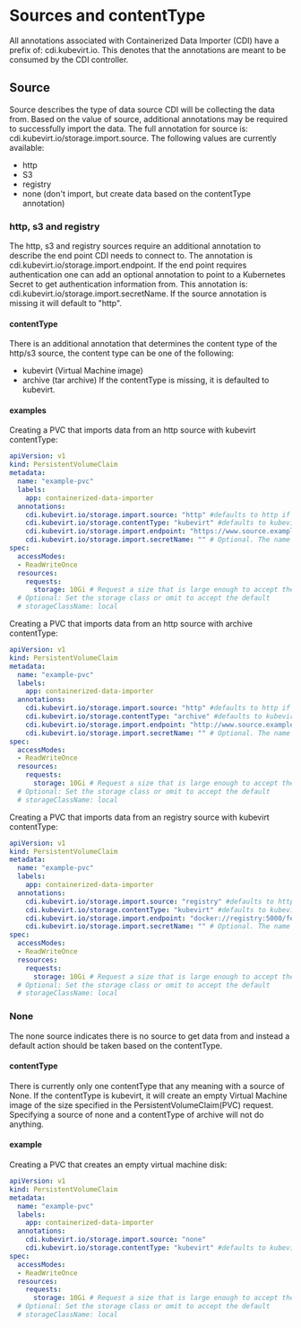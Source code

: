 # Sources and contentType
All annotations associated with Containerized Data Importer (CDI) have a prefix of: cdi.kubevirt.io. This denotes that the annotations are meant to be consumed by the CDI controller.

## Source
Source describes the type of data source CDI will be collecting the data from. Based on the value of source, additional annotations may be required to successfully import the data. The full annotation for source is: cdi.kubevirt.io/storage.import.source. The following values are currently available:
* http
* S3
* registry
* none (don't import, but create data based on the contentType annotation)

### http, s3 and registry
The http, s3 and registry sources require an additional annotation to describe the end point CDI needs to connect to. The annotation is cdi.kubevirt.io/storage.import.endpoint. If the end point requires authentication one can add an optional annotation to point to a Kubernetes Secret to get authentication information from. This annotation is: cdi.kubevirt.io/storage.import.secretName. If the source annotation is missing it will default to "http".

#### contentType
There is an additional annotation that determines the content type of the http/s3 source, the content type can be one of the following:
* kubevirt (Virtual Machine image)
* archive (tar archive)
If the contentType is missing, it is defaulted to kubevirt.

#### examples
Creating a PVC that imports data from an http source with kubevirt contentType:
```yaml
apiVersion: v1
kind: PersistentVolumeClaim
metadata:
  name: "example-pvc"
  labels:
    app: containerized-data-importer
  annotations:
    cdi.kubevirt.io/storage.import.source: "http" #defaults to http if missing or invalid
    cdi.kubevirt.io/storage.contentType: "kubevirt" #defaults to kubevirt if missing or invalid.
    cdi.kubevirt.io/storage.import.endpoint: "https://www.source.example/path/of/data" # http or https is supported
    cdi.kubevirt.io/storage.import.secretName: "" # Optional. The name of the secret containing credentials for the end point
spec:
  accessModes:
  - ReadWriteOnce
  resources:
    requests:
      storage: 10Gi # Request a size that is large enough to accept the data from the source, including conversion
  # Optional: Set the storage class or omit to accept the default
  # storageClassName: local
``` 

Creating a PVC that imports data from an http source with archive contentType:
```yaml
apiVersion: v1
kind: PersistentVolumeClaim
metadata:
  name: "example-pvc"
  labels:
    app: containerized-data-importer
  annotations:
    cdi.kubevirt.io/storage.import.source: "http" #defaults to http if missing or invalid
    cdi.kubevirt.io/storage.contentType: "archive" #defaults to kubevirt if missing or invalid.
    cdi.kubevirt.io/storage.import.endpoint: "http://www.source.example/path/of/data.tar" # http or https is supported
    cdi.kubevirt.io/storage.import.secretName: "" # Optional. The name of the secret containing credentials for the end point
spec:
  accessModes:
  - ReadWriteOnce
  resources:
    requests:
      storage: 10Gi # Request a size that is large enough to accept the data from the source, including conversion
  # Optional: Set the storage class or omit to accept the default
  # storageClassName: local
``` 

Creating a PVC that imports data from an registry source with kubevirt contentType:
```yaml
apiVersion: v1
kind: PersistentVolumeClaim
metadata:
  name: "example-pvc"
  labels:
    app: containerized-data-importer
  annotations:
    cdi.kubevirt.io/storage.import.source: "registry" #defaults to http if missing or invalid
    cdi.kubevirt.io/storage.contentType: "kubevirt" #defaults to kubevirt if missing or invalid.
    cdi.kubevirt.io/storage.import.endpoint: "docker://registry:5000/fedora" # docker, oci
    cdi.kubevirt.io/storage.import.secretName: "" # Optional. The name of the secret containing credentials for the end point
spec:
  accessModes:
  - ReadWriteOnce
  resources:
    requests:
      storage: 10Gi # Request a size that is large enough to accept the data from the source, including conversion
  # Optional: Set the storage class or omit to accept the default
  # storageClassName: local
``` 

### None
The none source indicates there is no source to get data from and instead a default action should be taken based on the contentType.

#### contentType
There is currently only one contentType that any meaning with a source of None. If the contentType is kubevirt, it will create an empty Virtual Machine image of the size specified in the PersistentVolumeClaim(PVC) request. Specifying a source of none and a contentType of archive will not do anything.

#### example
Creating a PVC that creates an empty virtual machine disk:
```yaml
apiVersion: v1
kind: PersistentVolumeClaim
metadata:
  name: "example-pvc"
  labels:
    app: containerized-data-importer
  annotations:
    cdi.kubevirt.io/storage.import.source: "none"
    cdi.kubevirt.io/storage.contentType: "kubevirt" #defaults to kubevirt if missing or invalid.
spec:
  accessModes:
  - ReadWriteOnce
  resources:
    requests:
      storage: 10Gi # Request a size that is large enough to accept the data from the source, including conversion
  # Optional: Set the storage class or omit to accept the default
  # storageClassName: local
``` 


